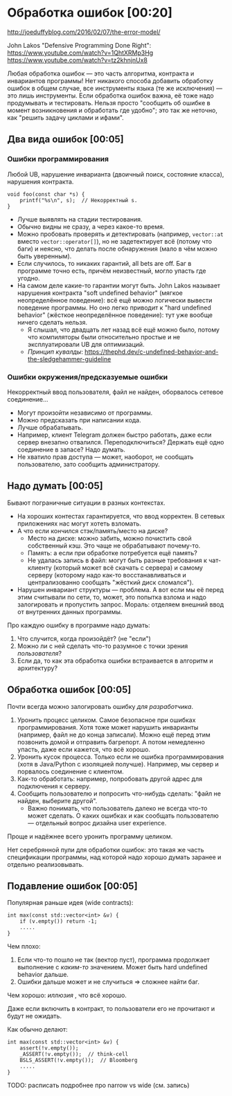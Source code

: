 # Обработка ошибок [00:20]
http://joeduffyblog.com/2016/02/07/the-error-model/

John Lakos "Defensive Programming Done Right":
https://www.youtube.com/watch?v=1QhtXRMp3Hg
https://www.youtube.com/watch?v=tz2khnjnUx8

Любая обработка ошибок — это часть алгоритма, контракта и инвариантов программы!
Нет никакого способа добавить обработку ошибок в общем случае, все инструменты языка (те же исключения) — это лишь инструменты.
Если обработка ошибок важна, её тоже надо продумывать и тестировать.
Нельзя просто "сообщить об ошибке в момент возникновения и обработать где удобно"; это так же неточно, как "решить задачу циклами и ифами".

## Два вида ошибок [00:05]
### Ошибки программирования
Любой UB, нарушение инварианта (двоичный поиск, состояние класса), нарушения контракта.

```
void foo(const char *s) {
    printf("%s\n", s);  // Некорректный s.
}
```

* Лучше выявлять на стадии тестирования.
* Обычно видны не сразу, а через какое-то время.
* Можно пробовать проверять и детектировать (например, `vector::at` вместо `vector::operator[]`),
  но не задетектирует всё (потому что баги) и неясно, что делать после обнаружения
  (мало в чём можно быть уверенным).
* Если случилось, то никаких гарантий, all bets are off.
  Баг в программе точно есть, причём неизвестный, могло упасть где угодно.
* На самом деле какие-то гарантии могут быть.
  John Lakos называет нарушения контракта "soft undefined behavior" (мягкое неопределённое поведение): всё ещё можно логически вывести поведение программы.
  Но оно легко приводит к "hard undefined behavior" (жёсткое неопределённое поведение): тут уже вообще ничего сделать нельзя.
  * Я слышал, что двадцать лет назад всё ещё можно было, потому что компиляторы были относительно простые и не эксплуатировали UB для оптимизаций.
  * _Принцип кувалды_: https://thephd.dev/c-undefined-behavior-and-the-sledgehammer-guideline

### Ошибки окружения/предсказуемые ошибки
Некорректный ввод пользователя, файл не найден, оборвалось сетевое соединение...

* Могут произойти независимо от программы.
* Можно предсказать при написании кода.
* Лучше обрабатывать.
* Например, клиент Telegram должен быстро работать, даже если
  сервер внезапно отвалился.
  Переподключиться? Держать ещё одно соединение в запасе? Надо думать.
* Не хватило прав доступа — может, наоборот, не сообщать пользователю,
  зато сообщить администратору.

## Надо думать [00:05]
Бывают пограничные ситуации в разных контекстах.

* На хороших контестах гарантируется, что ввод корректен.
  В сетевых приложениях нас могут хотеть взломать.
* А что если кончился стэк/память/место на диске?
  * Место на диске: можно забить, можно почистить свой собственный кэш.
    Это чаще не обрабатывают почему-то.
  * Память: а если при обработке потребуется ещё память?
  * Не удалась запись в файл: могут быть разные требования к чат-клиенту (который
    может всё скачать с сервера) и самому серверу (которому надо как-то
    восстанавливаться и централизованно сообщать "жёсткий диск сломался").
* Нарушен инвариант структуры — проблема.
  А вот если мы её перед этим считывали по сети, то, может, это попытка взлома
  и надо залогировать и пропустить запрос.
  Мораль: отделяем внешний ввод от внутренних данных программы.

Про каждую ошибку в программе надо думать:

1. Что случится, когда произойдёт? (не "если")
1. Можно ли с ней сделать что-то разумное с точки зрения _пользователя_?
1. Если да, то как эта обработка ошибки встраивается в алгоритм и архитектуру?

## Обработка ошибок [00:05]
Почти всегда можно залогировать ошибку _для разработчика_.

1. Уронить процесс целиком.
   Самое безопасное при ошибках программирования.
   Хотя тоже может нарушить инварианты (например, файл не до конца записали).
   Можно ещё перед этим позвонить домой и отправить багрепорт.
   А потом немедленно упасть, даже если кажется, что всё хорошо.
1. Уронить кусок процесса.
   Только если не ошибка программирования (хотя в Java/Python с изоляцией получше).
   Например, мы сервер и порвалось соединение с клиентом.
1. Как-то обработать: например, попробовать другой адрес для подключения к серверу.
1. Сообщить пользователю и попросить что-нибудь сделать: "файл не найден, выберите другой".
   * Важно понимать, что пользователь далеко не всегда что-то может сделать.
     О каких ошибках и как сообщать пользователю — отдельный вопрос дизайна user experience.

Проще и надёжнее всего уронить программу целиком.

Нет серебрянной пули для обработки ошибок: это такая же часть спецификации
программы, над которой надо хорошо думать заранее и отдельно реализовывать.

## Подавление ошибок [00:05]
Популярная раньше идея (wide contracts):

```
int max(const std::vector<int> &v) {
    if (v.empty()) return -1;
    .....
}
```

Чем плохо:

1. Если что-то пошло не так (вектор пуст), программа продолжает выполнение с _каким-то_ значением. Может быть hard undefined behavior дальше.
2. Ошибки дальше может и не случиться => сложнее найти баг.

Чем хорошо: _иллюзия_ , что всё хорошо.

Даже если включить в контракт, то пользователи его не прочитают и будут не ожидать.

Как обычно делают:

```
int max(const std::vector<int> &v) {
    assert(!v.empty());
    _ASSERT(!v.empty());  // think-cell
    BSLS_ASSERT(!v.empty());  // Bloomberg
    .....
}
```

TODO: расписать подробнее про narrow vs wide (см. запись)
